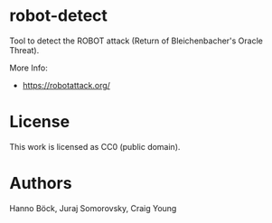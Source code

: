 # robot-detect

Tool to detect the ROBOT attack (Return of Bleichenbacher's Oracle Threat).

More Info:
* https://robotattack.org/

License
=======

This work is licensed as CC0 (public domain).

Authors
=======

Hanno Böck, Juraj Somorovsky, Craig Young
